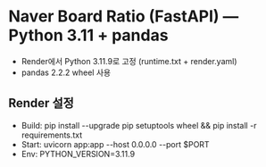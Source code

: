 # Naver Board Ratio (FastAPI) — Python 3.11 + pandas
- Render에서 Python 3.11.9로 고정 (runtime.txt + render.yaml)
- pandas 2.2.2 wheel 사용

## Render 설정
- Build: pip install --upgrade pip setuptools wheel && pip install -r requirements.txt
- Start: uvicorn app:app --host 0.0.0.0 --port $PORT
- Env: PYTHON_VERSION=3.11.9
